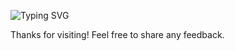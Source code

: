 ![Typing SVG](https://readme-typing-svg.demolab.com?lines=Hola!&font=Borel&color=FFA500&size=25)

Thanks for visiting! Feel free to share any feedback. 
